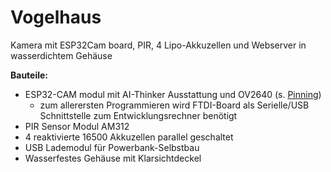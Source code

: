 # Vogelhaus
Kamera mit ESP32Cam board, PIR, 4 Lipo-Akkuzellen und Webserver in wasserdichtem Gehäuse

**Bauteile:**
* ESP32-CAM modul mit AI-Thinker Ausstattung und OV2640  (s. [Pinning](https://randomnerdtutorials.com/esp32-cam-ai-thinker-pinout/))
  *  zum allerersten Programmieren wird FTDI-Board als Serielle/USB Schnittstelle zum Entwicklungsrechner benötigt
* PIR Sensor Modul AM312
* 4 reaktivierte 16500 Akkuzellen parallel geschaltet
* USB Lademodul für Powerbank-Selbstbau
* Wasserfestes Gehäuse mit Klarsichtdeckel


